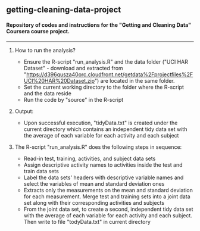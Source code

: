 ## getting-cleaning-data-project
#### Repository of codes and instructions for the "Getting and Cleaning Data" Coursera course project.
-------------------------------------------

1. How to run the analysis?
   * Ensure the R-script "run_analysis.R" and the data folder ("UCI HAR Dataset" - download and extracted from "https://d396qusza40orc.cloudfront.net/getdata%2Fprojectfiles%2FUCI%20HAR%20Dataset.zip") are located in the same folder.
   * Set the current working directory to the folder where the R-script and the data reside
   * Run the code by "source" in the R-script

2. Output:
   * Upon successful execution, "tidyData.txt" is created under the current directory which contains an independent tidy data set with the average of each variable for each activity and each subject

3. The R-script "run_analysis.R" does the following steps in sequence:
   * Read-in test, training, activities, and subject data sets
   * Assign descriptive activity names to activities inside the test and train data sets
   * Label the data sets' headers with descriptive variable names and select the variables of mean and standard deviation ones
   * Extracts only the measurements on the mean and standard deviation for each measurement. Merge test and training sets into a joint data set along with their corresponding activities and subjects
   * From the joint data set, to create a second, independent tidy data set with the average of each variable for each activity and each subject. Then write to file "todyData.txt" in current directory



